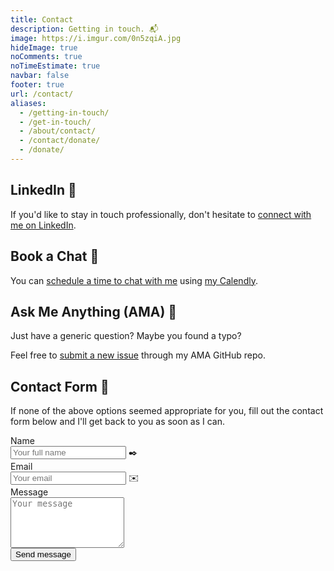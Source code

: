 ```yaml
---
title: Contact
description: Getting in touch. 📬
image: https://i.imgur.com/0n5zqiA.jpg
hideImage: true
noComments: true
noTimeEstimate: true
navbar: false
footer: true
url: /contact/
aliases:
  - /getting-in-touch/
  - /get-in-touch/
  - /about/contact/
  - /contact/donate/
  - /donate/
---
```


<!-- Calendly link widget begin -->
<link href="https://assets.calendly.com/assets/external/widget.css" rel="stylesheet">
<script src="https://assets.calendly.com/assets/external/widget.js" type="text/javascript"></script>
<!-- Calendly link widget end -->

## LinkedIn 💼️

If you'd like to stay in touch professionally, don't hesitate to [connect with me on LinkedIn](https://linkedin.com/in/fvcproductions).

## Book a Chat 📅

You can <a href="" onclick="Calendly.showPopupWidget('https://calendly.com/fvcproductions');return false;">schedule a time to chat with me</a> using <a href="https://calendly.com/fvcproductions" target="_blank" rel="noopener">my Calendly</a>.

## Ask Me Anything (AMA) 🤔️

Just have a generic question? Maybe you found a typo?

Feel free to [submit a new issue](https://github.com/fvcproductions/ama/issues/new/choose) through my AMA GitHub repo.

## Contact Form 📼

If none of the above options seemed appropriate for you, fill out the contact form below and I'll get back to you as soon as I can.

<form name="contact" method="POST" data-netlify="true">
  <input type="hidden" name="_subject" value="FVCproductions - New Contact Message">
  <div class="field">
    <label class="label">Name</label>
    <div class="control has-icons-left">
      <input class="input" aria-label="Name" autocomplete="on" type="text" name="name" placeholder="Your full name">
      <span class="icon is-left">
        ✒️
      </span>
    </div>
  </div>
  <div class="field">
    <label class="label">Email</label>
    <div class="control has-icons-left">
      <input class="input" aria-label="Email" autocomplete="on" type="email" name="email" placeholder="Your email">
      <span class="icon is-left">
        ✉️
      </span>
    </div>
  </div>
  <div class="field">
    <label class="label">Message</label>
    <div class="control">
      <textarea class="textarea" aria-label="Message" spellcheck="true" rows="5" name="message" placeholder="Your message"></textarea>
    </div>
  </div>
  <div data-netlify-recaptcha="true"></div>
  <div class="field mt-sm">
    <div class="control">
      <button type="submit" class="button is-link">Send message</button>
    </div>
  </div>
</form>
